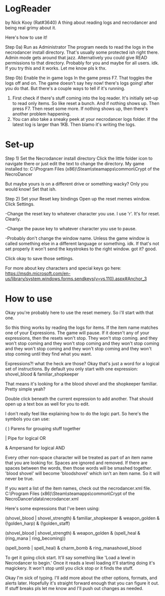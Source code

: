# LogReader
by Nick Kooy (Rat#3640)
A thing about reading logs and necrodancer and being real grimy about it.


Here's how to use it!

Step 0a) Run as Administrator
The program needs to read the logs in the necrodancer install directory. That's usually some protected ish right there. Admin mode gets around that jazz.
Alternatively you could give READ permissions to that directory. Probably for you and maybe for all users. idk. If you try this and it works. Let me know pls k thx.

Step 0b) Enable the in game logs
In the game press F7. That toggles the logs off and on. The game doesn't say hey now! there's logs going! after you do that. But there's a couple ways to tell if it's running.
1) First check if there's stuff coming into the log reader. It's initially set-up to read only items. So like reset a bunch. And if nothing shows up. Then press F7. Then reset some more. If nothing shows up, then there's another problem happening.
2) You can also take a sneaky peek at your necrodancer logs folder. If the latest log is larger than 1KB. Then blamo it's writing the logs.

# Set-up

Step 1) Set the Necrodancer install directory
Click the little folder icon to navigate there or just edit the text to change the directory.
My game installed to:
C:\Program Files (x86)\Steam\steamapps\common\Crypt of the NecroDancer

But maybe yours is on a different drive or something wacky? Only you would know! Set that ish.

Step 2) Set your Reset key bindings
Open up the reset memes window. 
Click Settings.

-Change the reset key to whatever character you use. I use 'r'. It's for reset. Clearly.

-Change the pause key to whatever character you use to pause. 

-Probably don't change the window name. Unless the game window is called something else in a different language or something. idk.
If that's not set properly it won't send the keystrokes to the right window. got it? good.


Click okay to save those settings.

For more about key characters and special keys go here:
https://msdn.microsoft.com/en-us/library/system.windows.forms.sendkeys(v=vs.110).aspx#Anchor_3


# How to use

Okay you're probably here to use the reset memery. So i'll start with that one.

So this thing works by reading the logs for items. If the item name matches one of your Expressions. The game will pause.
If it doesn't any of your expressions, then the resets won't stop. They won't stop coming. and they won't stop coming and they won't stop coming and they won't stop coming and they won't stop coming and they won't stop coming and they won't stop coming until they find what you want.

Expressions?! what the heck are those? Okay that's just a word for a logical set of instructions.
By default you only start with one expression:
shovel_blood & familiar_shopkeeper

That means it's looking for a the blood shovel and the shopkeeper familiar. Pretty simple yeah?

Double click beneath the current expression to add another.
That should open up a text box as well for you to edit.

I don't really feel like explaining how to do the logic part. So here's the symbols you can use:

( )	Parens for grouping stuff together

|	Pipe for logical OR

&	Ampersand for logical AND


Every other non-space character will be treated as part of an item name that you are looking for. 
Spaces are ignored and removed. If there are spaces between the words, then those words will be smashed together. 'blood shovel' will become 'bloodshovel' which isn't an item name. So it will never be true.

If you want a list of the item names, check out the necrodancer.xml file.
C:\Program Files (x86)\Steam\steamapps\common\Crypt of the NecroDancer\data\necrodancer.xml

Here's some expressions that I've been using:

(shovel_blood | shovel_strength) & familiar_shopkeeper & weapon_golden & (!golden_harp) & (!golden_staff)

(shovel_blood | shovel_strength) & weapon_golden & (spell_heal & (ring_mana | ring_becoming))

(spell_bomb | spell_heal) & charm_bomb & ring_manashovel_blood


To get it going click start. It'll say something like 'Load a level in Necrodancer to begin.'
Once it reads a level loading it'll starting doing it's magickery. It won't stop until you click stop or it finds the stuff.


Okay I'm sick of typing. I'll add more about the other options, formats, and alerts later. Hopefully it's straight forward enough that you can figure it out.
If stuff breaks pls let me know and I'll push out changes as needed.
